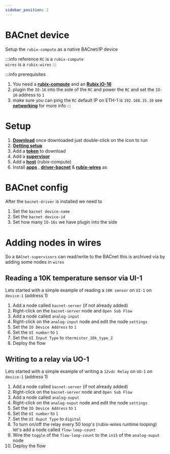 ```yaml
---
sidebar_position: 2
---
```


# BACnet device
Setup the `rubix-compute` as a native BACnet/IP device

:::info reference
`RC` is a `rubix-compute` <br/>
`wires` is a `rubix-wires`
:::

:::info prerequisites
1. You need a **[rubix-compute](../hardware/controllers/supervisors/rubix-compute/user-manual.md)** and an **[Rubix iO-16](../hardware/controllers/io-controllers/IO-16/user-manual.md)**
2. plugin the `IO-16` into the side of the `RC`  and power the `RC` and set the `IO-16` address to `1`
3. make sure you can ping the `RC` default IP on ETH-1 is `192.168.15.10` see **[networking](../rubix-ce/settings/networking.md)** for more info
:::


# Setup

1. **[Download](../rubix-ce/setup/download.md)** once downloaded just double-click on the icon to run 
2. **[Getting setup](../rubix-ce/setup/Getting%20Started.md)**
3. Add a **[token](../rubix-ce/setup/Getting%20Started.md#initial-setup)** to download 
4. Add a **[supervisor](../rubix-ce/setup/supervisor.md)**  
5. Add a **[host](../rubix-ce/setup/Hosts.md)** (rubix-compute)
6. Install **[apps](../rubix-ce/setup/apps.md)** , **[driver-bacnet](../rubix-ce/drivers/bacnet/bacnet-server/bacnet-server.md)** & **[rubix-wires](../rubix-ce/wires/overview.md)**
as
# BACnet config
After the `bacnet-driver` is installed we need to 

1. Set the `bacnet device-name`
2. Set the `bacnet device-id`
3. Set how many `IO-16s` we have plugin into the side


# Adding nodes in wires
So a `BACnet-supervisors` can read/write to the BACnet this is archived via by adding some nodes in `wires`

## Reading a 10K temperature sensor via UI-1
Lets started with a simple example of reading a `10K sensor` on `UI-1` on `device-1` (address 1)
1. Add a node called `bacnet-server` (if not already added)
2. Right-click on the `bacnet-server` node and `Open Sub Flow`
3. Add a node called `analog-input`
4. Right-click on the `analog-input` node and edit the node `settings`
5. Set the `IO Device Address` to `1`
6. Set the `UI number` to `1`
7. Set the `UI Input Type` to `thermistor_10k_type_2`
8. Deploy the flow

## Writing to a relay via UO-1
Lets started with a simple example of writing a `12vdc Relay` on `UO-1` on `device-1` (address 1)
1. Add a node called `bacnet-server` (if not already added)
2. Right-click on the `bacnet-server` node and `Open Sub Flow`
3. Add a node called `analog-ouput`
4. Right-click on the `analog-ouput` node and edit the node `settings`
5. Set the `IO Device Address` to `1`
6. Set the `UI number` to `1`
7. Set the `UI Ouput Type` to `digital`
8. To turn on/off the relay every 50 loop's (rubix-wires runtime looping) let's add a node called `flow-loop-count` 
9. Wire the `toggle` of the `flow-loop-count` to the `in15` of the `analog-ouput` node
10. Deploy the flow